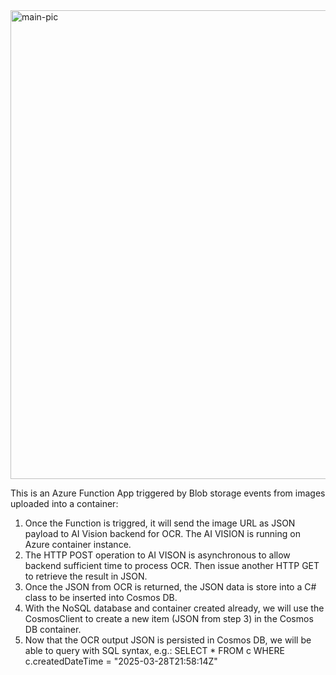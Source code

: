 <img title="" src="https://learn.microsoft.com/en-us/azure/architecture/ai-ml/idea/_images/architecture-intelligent-apps-image-processing.png?raw=true" alt="main-pic" width="750" data-align="center">

This is an Azure Function App triggered by Blob storage events from images uploaded into a container:

1. Once the Function is triggred, it will send the image URL as JSON payload to AI Vision backend for OCR. The AI VISION is running on Azure container instance.
2. The HTTP POST operation to AI VISON is asynchronous to allow backend sufficient time to process OCR. Then issue another HTTP GET to retrieve the result in JSON.
3. Once the JSON from OCR is returned, the JSON data is store into a C# class to be inserted into Cosmos DB.
4. With the NoSQL database and container created already, we will use the CosmosClient to create a new item (JSON from step 3) in the Cosmos DB container.
5. Now that the OCR output JSON is persisted in Cosmos DB, we will be able to query with SQL syntax, e.g.: SELECT * FROM c WHERE c.createdDateTime = "2025-03-28T21:58:14Z"







